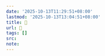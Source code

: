 ```yaml
---
date: '2025-10-13T11:29:51+08:00'
lastmod: '2025-10-13T13:04:51+08:00'
title: 󰣘
url: 󰣘
tags: []
src:
note:
---
```

